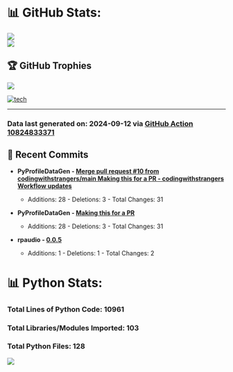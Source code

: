 # 📊 GitHub Stats:

![](https://github-readme-stats.vercel.app/api?username=codingwithstrangers&theme=radical&hide_border=false&include_all_commits=true&count_private=true)<br/>
![](https://github-readme-stats.vercel.app/api/top-langs/?username=codingwithstrangers&theme=radical&hide_border=false&include_all_commits=true&count_private=true&layout=compact)

## 🏆 GitHub Trophies

![](https://github-profile-trophy.vercel.app/?username=codingwithstrangers&theme=radical&no-frame=false&no-bg=true&margin-w=4)

[![tech](https://skillicons.dev/icons?i=godot,html,css,js,python,#mongo,#pytorch)](https://skillicons.dev)

---


### Data last generated on: 2024-09-12 via [GitHub Action 10824833371](https://github.com/sockheadrps/sockheadrps/actions/runs/10824833371)

## 🚀 Recent Commits

- **PyProfileDataGen - [Merge pull request #10 from codingwithstrangers/main  Making this for a PR - codingwithstrangers Workflow updates](https://github.com/sockheadrps/PyProfileDataGen/commit/f97c780a478a95e7f9e8ad2d8be74b7716cec1d7)**
  - Additions: 28 - Deletions: 3 - Total Changes: 31

- **PyProfileDataGen - [Making this for a PR](https://github.com/sockheadrps/PyProfileDataGen/commit/1d9f3db7552a8237c1ce9342cb6891bb2920609c)**
  - Additions: 28 - Deletions: 3 - Total Changes: 31

- **rpaudio - [0.0.5](https://github.com/sockheadrps/rpaudio/commit/1ddc3dd4d6bac5bc8039661cbc2d76f76f4f221f)**
  - Additions: 1 - Deletions: 1 - Total Changes: 2


# 📊 Python Stats:

### Total Lines of Python Code: 10961
### Total Libraries/Modules Imported: 103
### Total Python Files: 128
![](DataVisuals/data.gif)

